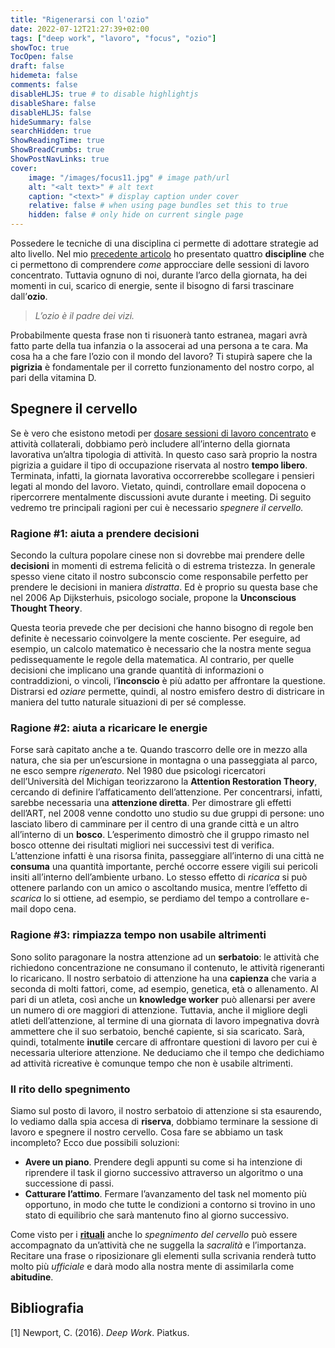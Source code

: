 ```yaml
---
title: "Rigenerarsi con l'ozio"
date: 2022-07-12T21:27:39+02:00
tags: ["deep work", "lavoro", "focus", "ozio"]
showToc: true
TocOpen: false
draft: false
hidemeta: false
comments: false
disableHLJS: true # to disable highlightjs
disableShare: false
disableHLJS: false
hideSummary: false
searchHidden: true
ShowReadingTime: true
ShowBreadCrumbs: true
ShowPostNavLinks: true
cover:
    image: "/images/focus11.jpg" # image path/url
    alt: "<alt text>" # alt text
    caption: "<text>" # display caption under cover
    relative: false # when using page bundles set this to true
    hidden: false # only hide on current single page
---
```

Possedere le tecniche di una disciplina ci permette di adottare strategie ad alto livello. Nel mio [precedente articolo](/blog/posts/le-quattro-discipline-dellesecuzione/) ho presentato quattro **discipline** che ci permettono di comprendere *come* approcciare delle sessioni di lavoro concentrato. Tuttavia ognuno di noi, durante l’arco della giornata, ha dei momenti in cui, scarico di energie, sente il bisogno di farsi trascinare dall’**ozio**.

> *L’ozio è il padre dei vizi.*
> 

Probabilmente questa frase non ti risuonerà tanto estranea, magari avrà fatto parte della tua infanzia o la assocerai ad una persona a te cara. Ma cosa ha a che fare l’ozio con il mondo del lavoro? Ti stupirà sapere che la **pigrizia** è fondamentale per il corretto funzionamento del nostro corpo, al pari della vitamina D.

## Spegnere il cervello

Se è vero che esistono metodi per [dosare sessioni di lavoro concentrato](/blog/posts/strategie-per-dosare-la-concentrazione/) e attività collaterali, dobbiamo però includere all’interno della giornata lavorativa un’altra tipologia di attività. In questo caso sarà proprio la nostra pigrizia a guidare il tipo di occupazione riservata al nostro **tempo libero**. Terminata, infatti, la giornata lavorativa occorrerebbe scollegare i pensieri legati al mondo del lavoro. Vietato, quindi, controllare email dopocena o ripercorrere mentalmente discussioni avute durante i meeting. Di seguito vedremo tre principali ragioni per cui è necessario *spegnere il cervello.*

### Ragione #1: aiuta a prendere decisioni

Secondo la cultura popolare cinese non si dovrebbe mai prendere delle **decisioni** in momenti di estrema felicità o di estrema tristezza. In generale spesso viene citato il nostro subconscio come responsabile perfetto per prendere le decisioni in maniera *distratta*. Ed è proprio su questa base che nel 2006 Ap Dijksterhuis, psicologo sociale, propone la **Unconscious Thought Theory**. 

Questa teoria prevede che per decisioni che hanno bisogno di regole ben definite è necessario coinvolgere la mente cosciente. Per eseguire, ad esempio, un calcolo matematico è necessario che la nostra mente segua pedissequamente le regole della matematica. Al contrario, per quelle decisioni che implicano una grande quantità di informazioni o contraddizioni, o vincoli, l’**inconscio** è più adatto per affrontare la questione. Distrarsi ed *oziare* permette, quindi, al nostro emisfero destro di districare in maniera del tutto naturale situazioni di per sé complesse.

### Ragione #2: aiuta a ricaricare le energie

Forse sarà capitato anche a te. Quando trascorro delle ore in mezzo alla natura, che sia per un’escursione in montagna o una passeggiata al parco, ne esco sempre *rigenerato*. Nel 1980 due psicologi ricercatori dell’Università del Michigan teorizzarono la **Attention Restoration Theory**, cercando di definire l’affaticamento dell’attenzione. Per concentrarsi, infatti, sarebbe necessaria una **attenzione diretta**. Per dimostrare gli effetti dell’ART, nel 2008 venne condotto uno studio su due gruppi di persone: uno lasciato libero di camminare per il centro di una grande città e un altro all’interno di un **bosco**. L’esperimento dimostrò che il gruppo rimasto nel bosco ottenne dei risultati migliori nei successivi test di verifica. L’attenzione infatti è una risorsa finita, passeggiare all’interno di una città ne **consuma** una quantità importante, perché occorre essere vigili sui pericoli insiti all’interno dell’ambiente urbano. Lo stesso effetto di *ricarica* si può ottenere parlando con un amico o ascoltando musica, mentre l’effetto di *scarica* lo si ottiene, ad esempio, se perdiamo del tempo a controllare e-mail dopo cena.

### Ragione #3: rimpiazza tempo non usabile altrimenti

Sono solito paragonare la nostra attenzione ad un **serbatoio**: le attività che richiedono concentrazione ne consumano il contenuto, le attività rigeneranti lo ricaricano. Il nostro serbatoio di attenzione ha una **capienza** che varia a seconda di molti fattori, come, ad esempio, genetica, età o allenamento. Al pari di un atleta, così anche un **knowledge worker** può allenarsi per avere un numero di ore maggiori di attenzione. Tuttavia, anche il migliore degli atleti dell’attenzione, al termine di una giornata di lavoro impegnativa dovrà ammettere che il suo serbatoio, benché capiente, si sia scaricato. Sarà, quindi, totalmente **inutile** cercare di affrontare questioni di lavoro per cui è necessaria ulteriore attenzione. Ne deduciamo che il tempo che dedichiamo ad attività ricreative è comunque tempo che non è usabile altrimenti.

### Il rito dello spegnimento

Siamo sul posto di lavoro, il nostro serbatoio di attenzione si sta esaurendo, lo vediamo dalla spia accesa di **riserva**, dobbiamo terminare la sessione di lavoro e spegnere il nostro cervello. Cosa fare se abbiamo un task incompleto? Ecco due possibili soluzioni:

- **Avere un piano**. Prendere degli appunti su come si ha intenzione di riprendere il task il giorno successivo attraverso un algoritmo o una successione di passi.
- **Catturare l’attimo**. Fermare l’avanzamento del task nel momento più opportuno, in modo che tutte le condizioni a contorno si trovino in uno stato di equilibrio che sarà mantenuto fino al giorno successivo.

Come visto per i [**rituali**](/blog/posts/il-rito-della-concentrazione/)  anche lo *spegnimento del cervello* può essere accompagnato da un’attività che ne suggella la *sacralità* e l’importanza. Recitare una frase o riposizionare gli elementi sulla scrivania renderà tutto molto più *ufficiale* e darà modo alla nostra mente di assimilarla come **abitudine**.

## Bibliografia
[1] Newport, C. (2016). *Deep Work*. Piatkus.

